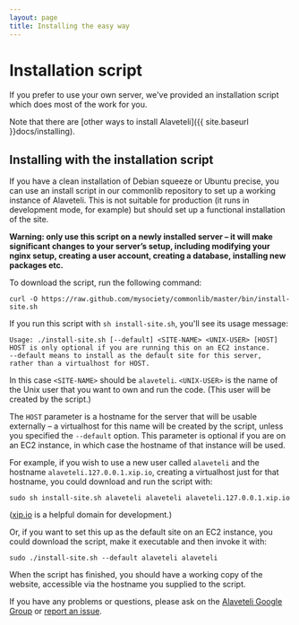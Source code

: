 ```yaml
---
layout: page
title: Installing the easy way
---
```


# Installation  script

<p class="lead">
  If you prefer to use your own server, we've provided an installation script which does most of the work for you.
</p>

Note that there are [other ways to install Alaveteli]({{ site.baseurl }}docs/installing).

## Installing with the installation script

If you have a clean installation of Debian squeeze or Ubuntu precise, you can
use an install script in our commonlib repository to set up a working instance
of Alaveteli. This is not suitable for production (it runs in development mode,
for example) but should set up a functional installation of the site.

**Warning: only use this script on a newly installed server – it will make
significant changes to your server’s setup, including modifying your nginx
setup, creating a user account, creating a database, installing new packages
etc.**

To download the script, run the following command:

    curl -O https://raw.github.com/mysociety/commonlib/master/bin/install-site.sh

If you run this script with `sh install-site.sh`, you'll see its usage message:

    Usage: ./install-site.sh [--default] <SITE-NAME> <UNIX-USER> [HOST]
    HOST is only optional if you are running this on an EC2 instance.
    --default means to install as the default site for this server,
    rather than a virtualhost for HOST.

In this case `<SITE-NAME>` should be `alaveteli`. `<UNIX-USER>` is the name of
the Unix user that you want to own and run the code. (This user will be created
by the script.)

The `HOST` parameter is a hostname for the server that will be usable
externally – a virtualhost for this name will be created by the script, unless
you specified the `--default` option. This parameter is optional if you are on
an EC2 instance, in which case the hostname of that instance will be used.

For example, if you wish to use a new user called `alaveteli` and the hostname
`alaveteli.127.0.0.1.xip.io`, creating a virtualhost just for that hostname,
you could download and run the script with:

    sudo sh install-site.sh alaveteli alaveteli alaveteli.127.0.0.1.xip.io

([xip.io](http://xip.io/) is a helpful domain for development.)

Or, if you want to set this up as the default site on an EC2 instance, you
could download the script, make it executable and then invoke it with:

    sudo ./install-site.sh --default alaveteli alaveteli

When the script has finished, you should have a working copy of the website,
accessible via the hostname you supplied to the script.

If you have any problems or questions, please ask on the [Alaveteli Google
Group](https://groups.google.com/forum/#!forum/alaveteli-dev) or [report an
issue](https://github.com/mysociety/alaveteli/issues?state=open).

